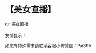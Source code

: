 # 【美女直播】


 [👉 美女直播](http://cc.xianj.vip/app/index/qudao.html?uid=Mjgw)

友情提示：

如您有特殊需求请联系客服小冉微信：Pai395
 
